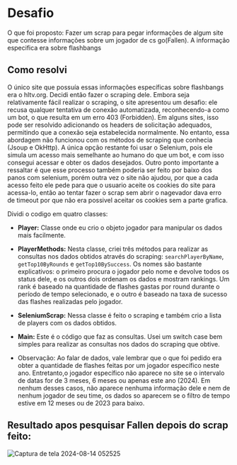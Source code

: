 # Desafio

O que foi proposto:
Fazer um scrap para pegar informações de algum site que contesse informações sobre um jogador de cs go(Fallen). A informação especifica era sobre flashbangs

## Como resolvi

O único site que possuía essas informações específicas sobre flashbangs era o hltv.org. Decidi então fazer o scraping dele. 
Embora seja relativamente fácil realizar o scraping, o site apresentou um desafio: ele recusa qualquer tentativa de conexão
automatizada, reconhecendo-a como um bot, o que resulta em um erro 403 (Forbidden). Em alguns sites, isso pode ser resolvido
adicionando os headers de solicitação adequados, permitindo que a conexão seja estabelecida normalmente. No entanto, essa abordagem
não funcionou com os métodos de scraping que conhecia (Jsoup e OkHttp). A única opção restante foi usar o Selenium, pois ele simula
um acesso mais semelhante ao humano do que um bot, e com isso consegui acessar e obter os dados desejados.
Outro ponto importante a ressaltar é que esse processo também poderia ser feito por baixo dos panos com selenium, porém outra vez
o site não ajudou, por que a cada acesso feito ele pede para que o usuario aceite os cookies do site para acessa-lo, então ao tentar
fazer o scrap sem abrir o nagevador dava erro de timeout por que não era possivel aceitar os cookies sem a parte grafica.

Dividi o codigo em quatro classes:
-   **Player:** Classe onde eu crio o objeto jogador para manipular os dados mais facilmente.
    
-   **PlayerMethods:** Nesta classe, criei três métodos para realizar as consultas nos dados obtidos através do scraping: `searchPlayerByName`, `getTop10ByRounds` e `getTop10BySuccess`. Os nomes são bastante explicativos: o primeiro procura o jogador pelo nome e devolve todos os
      status dele, e os outros dois ordenam os dados e mostram rankings. Um rank é baseado na quantidade de flashes gastas por round durante o
      período de tempo selecionado, e o outro é baseado na taxa de sucesso das flashes realizadas pelo jogador.
    
-   **SeleniumScrap:** Nessa classe é feito o scraping e também crio a lista de players com os dados obtidos.
    
-   **Main:** Este é o código que faz as consultas. Usei um switch case bem simples para realizar as consultas nos dados do scraping que obtive.
-  Observação: Ao falar de dados, vale lembrar que o que foi pedido era obter a quantidade de flashes feitas por um jogador específico neste ano. Entretanto,o jogador específico não aparece no site se o intervalo de datas for de 3 meses, 6 meses ou apenas este ano (2024). Em nenhum desses casos, não aparece nenhuma informação dele e nem de nenhum jogador de seu time, os dados so aparecem se o filtro de tempo estive em 12 meses ou de 2023 para baixo.


## Resultado apos pesquisar Fallen depois do scrap feito:

![Captura de tela 2024-08-14 052525](https://github.com/user-attachments/assets/675e3af8-3a23-498d-a0aa-e289dd6b85b4)
